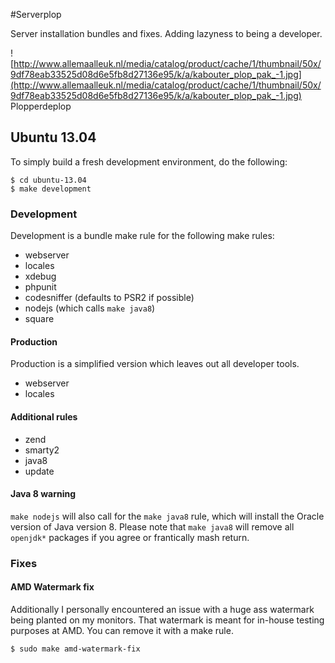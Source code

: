 #Serverplop

Server installation bundles and fixes. Adding lazyness to being a developer.

![http://www.allemaalleuk.nl/media/catalog/product/cache/1/thumbnail/50x/9df78eab33525d08d6e5fb8d27136e95/k/a/kabouter_plop_pak_-1.jpg](http://www.allemaalleuk.nl/media/catalog/product/cache/1/thumbnail/50x/9df78eab33525d08d6e5fb8d27136e95/k/a/kabouter_plop_pak_-1.jpg) Plopperdeplop

## Ubuntu 13.04

To simply build a fresh development environment, do the following:

```
$ cd ubuntu-13.04
$ make development
```

### Development

Development is a bundle make rule for the following make rules:

- webserver
- locales
- xdebug
- phpunit
- codesniffer (defaults to PSR2 if possible)
- nodejs (which calls `make java8`)
- square

#### Production

Production is a simplified version which leaves out all developer tools.

- webserver
- locales

#### Additional rules

- zend
- smarty2
- java8
- update

#### Java 8 warning

`make nodejs` will also call for the `make java8` rule, which will install the Oracle version of Java version 8.
Please note that `make java8` will remove all `openjdk*` packages if you agree or frantically mash return.

### Fixes

#### AMD Watermark fix
Additionally I personally encountered an issue with a huge ass watermark being planted on my monitors.
That watermark is meant for in-house testing purposes at AMD. You can remove it with a make rule.

```
$ sudo make amd-watermark-fix
```
